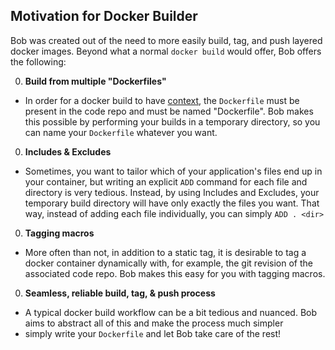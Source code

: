 ## Motivation for Docker Builder

Bob was created out of the need to more easily build, tag, and push
layered docker images.  Beyond what a normal `docker build` would offer,
Bob offers the following:

0. **Build from multiple "Dockerfiles"**
  - In order for a docker build to have
    [context](http://docs.docker.io/reference/builder/), the
`Dockerfile` must be present in the code repo and must be named
"Dockerfile".  Bob makes this possible by performing your builds in a
temporary directory, so you can name your `Dockerfile` whatever you
want.

0. **Includes &amp; Excludes**
  - Sometimes, you want to tailor which of your application's files end
    up in your container, but writing an explicit `ADD` command for each
file and directory is very tedious.  Instead, by using Includes and
Excludes, your temporary build directory will have only exactly the
files you want.  That way, instead of adding each file individually, you
can simply `ADD . <dir>`

0. **Tagging macros**
  - More often than not, in addition to a static tag, it is desirable to
    tag a docker container dynamically with, for example, the git
revision of the associated code repo.  Bob makes this easy for you with
tagging macros.

0. **Seamless, reliable build, tag, &amp; push process**
  - A typical docker build workflow can be a bit tedious and nuanced.
    Bob aims to abstract all of this and make the process much simpler
  - simply write your `Dockerfile` and let Bob take care of the rest!
